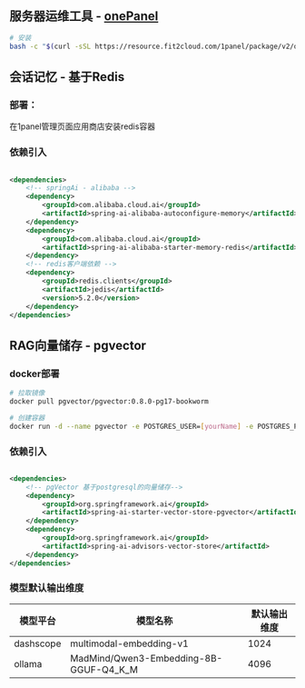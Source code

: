 ## 服务器运维工具 - [onePanel](https://1panel.cn/)

```bash
# 安装
bash -c "$(curl -sSL https://resource.fit2cloud.com/1panel/package/v2/quick_start.sh)"
```

## 会话记忆 - 基于Redis

### 部署：

在1panel管理页面应用商店安装redis容器

### 依赖引入

```xml

<dependencies>
    <!-- springAi - alibaba -->
    <dependency>
        <groupId>com.alibaba.cloud.ai</groupId>
        <artifactId>spring-ai-alibaba-autoconfigure-memory</artifactId>
    </dependency>
    <dependency>
        <groupId>com.alibaba.cloud.ai</groupId>
        <artifactId>spring-ai-alibaba-starter-memory-redis</artifactId>
    </dependency>
    <!-- redis客户端依赖 -->
    <dependency>
        <groupId>redis.clients</groupId>
        <artifactId>jedis</artifactId>
        <version>5.2.0</version>
    </dependency>
</dependencies>
```

## RAG向量储存 - pgvector

### docker部署

```bash
# 拉取镜像 
docker pull pgvector/pgvector:0.8.0-pg17-bookworm

# 创建容器
docker run -d --name pgvector -e POSTGRES_USER=[yourName] -e POSTGRES_PASSWORD=[yourPassword] -p 5432:5432 [imageName]
```

### 依赖引入

```xml

<dependencies>
    <!-- pgVector 基于postgresql的向量储存-->
    <dependency>
        <groupId>org.springframework.ai</groupId>
        <artifactId>spring-ai-starter-vector-store-pgvector</artifactId>
    </dependency>
    <dependency>
        <groupId>org.springframework.ai</groupId>
        <artifactId>spring-ai-advisors-vector-store</artifactId>
    </dependency>
</dependencies>
```

### 模型默认输出维度

| 模型平台      | 模型名称                                   | 默认输出维度 |
|-----------|----------------------------------------|--------|
| dashscope | multimodal-embedding-v1                | 1024   |
| ollama    | MadMind/Qwen3-Embedding-8B-GGUF-Q4_K_M | 4096   |
